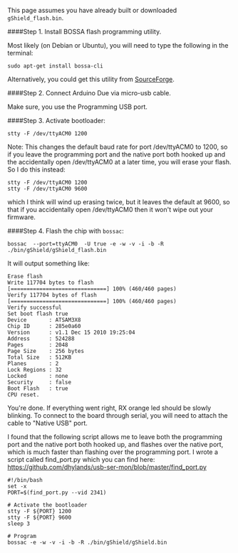 This page assumes you have already built or downloaded ```gShield_flash.bin```.

####Step 1. Install BOSSA flash programming utility.

Most likely (on Debian or Ubuntu), you will need to type the following in the terminal:

```
sudo apt-get install bossa-cli
```
Alternatively, you could get this utility from [SourceForge](http://sourceforge.net/projects/b-o-s-s-a/).

####Step 2. Connect Arduino Due via micro-usb cable.

Make sure, you use the Programming USB port.

####Step 3. Activate bootloader:
```
stty -F /dev/ttyACM0 1200
```
Note: This changes the default baud rate for port /dev/ttyACM0 to 1200, so if you leave the programming port and the native port both hooked up and the accidentally open /dev/ttyACM0 at a later time, you will erase your flash. So I do this instead:
```
stty -F /dev/ttyACM0 1200
stty -F /dev/ttyACM0 9600
```
which I think will wind up erasing twice, but it leaves the default at 9600, so that if you accidentally open /dev/ttyACM0 then it won't wipe out your firmware.

####Step 4. Flash the chip with `bossac`:
```
bossac  --port=ttyACM0  -U true -e -w -v -i -b -R ./bin/gShield/gShield_flash.bin
```
It will output something like:

```
Erase flash
Write 117704 bytes to flash
[==============================] 100% (460/460 pages)
Verify 117704 bytes of flash
[==============================] 100% (460/460 pages)
Verify successful
Set boot flash true
Device       : ATSAM3X8
Chip ID      : 285e0a60
Version      : v1.1 Dec 15 2010 19:25:04
Address      : 524288
Pages        : 2048
Page Size    : 256 bytes
Total Size   : 512KB
Planes       : 2
Lock Regions : 32
Locked       : none
Security     : false
Boot Flash   : true
CPU reset.
```

You're done. If everything went right, RX orange led should be slowly blinking. To connect to the board through serial, you will need to attach the cable to "Native USB" port.

I found that the following script allows me to leave both the programming port and the native port both hooked up, and flashes over the native port, which is much faster than flashing over the programming port.
I wrote a script called find_port.py which you can find here: https://github.com/dhylands/usb-ser-mon/blob/master/find_port.py

```
#!/bin/bash
set -x
PORT=$(find_port.py --vid 2341)

# Activate the bootloader
stty -F ${PORT} 1200
stty -F ${PORT} 9600
sleep 3

# Program
bossac -e -w -v -i -b -R ./bin/gShield/gShield.bin
```